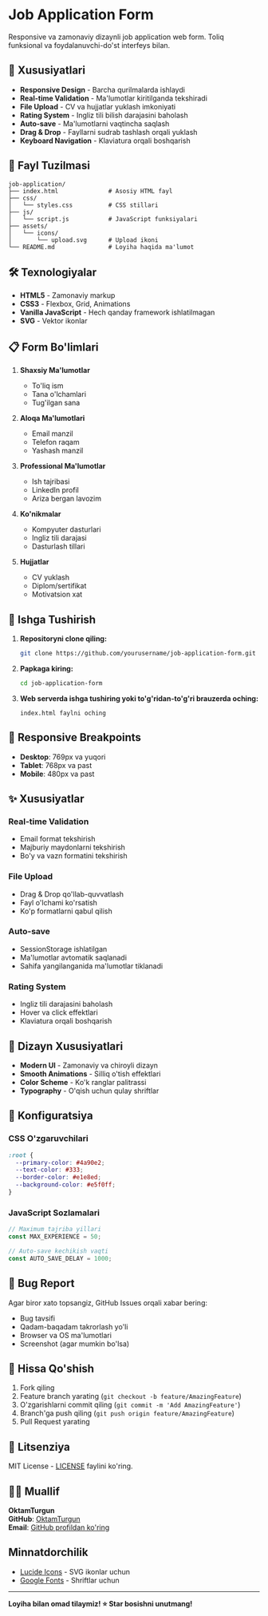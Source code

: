 # Job Application Form

Responsive va zamonaviy dizaynli job application web form. Toliq funksional va foydalanuvchi-do'st interfeys bilan.

## 🚀 Xususiyatlari

- **Responsive Design** - Barcha qurilmalarda ishlaydi
- **Real-time Validation** - Ma'lumotlar kiritilganda tekshiradi
- **File Upload** - CV va hujjatlar yuklash imkoniyati
- **Rating System** - Ingliz tili bilish darajasini baholash
- **Auto-save** - Ma'lumotlarni vaqtincha saqlash
- **Drag & Drop** - Fayllarni sudrab tashlash orqali yuklash
- **Keyboard Navigation** - Klaviatura orqali boshqarish

## 📁 Fayl Tuzilmasi

```
job-application/
├── index.html              # Asosiy HTML fayl
├── css/
│   └── styles.css          # CSS stillari
├── js/
│   └── script.js           # JavaScript funksiyalari
├── assets/
│   └── icons/
│       └── upload.svg      # Upload ikoni
└── README.md               # Loyiha haqida ma'lumot
```

## 🛠️ Texnologiyalar

- **HTML5** - Zamonaviy markup
- **CSS3** - Flexbox, Grid, Animations
- **Vanilla JavaScript** - Hech qanday framework ishlatilmagan
- **SVG** - Vektor ikonlar

## 📋 Form Bo'limlari

1. **Shaxsiy Ma'lumotlar**
   - To'liq ism
   - Tana o'lchamlari
   - Tug'ilgan sana

2. **Aloqa Ma'lumotlari**
   - Email manzil
   - Telefon raqam
   - Yashash manzil

3. **Professional Ma'lumotlar**
   - Ish tajribasi
   - LinkedIn profil
   - Ariza bergan lavozim

4. **Ko'nikmalar**
   - Kompyuter dasturlari
   - Ingliz tili darajasi
   - Dasturlash tillari

5. **Hujjatlar**
   - CV yuklash
   - Diplom/sertifikat
   - Motivatsion xat

## 🚦 Ishga Tushirish

1. **Repositoryni clone qiling:**
   ```bash
   git clone https://github.com/yourusername/job-application-form.git
   ```

2. **Papkaga kiring:**
   ```bash
   cd job-application-form
   ```

3. **Web serverda ishga tushiring yoki to'g'ridan-to'g'ri brauzerda oching:**
   ```
   index.html faylni oching
   ```

## 📱 Responsive Breakpoints

- **Desktop**: 769px va yuqori
- **Tablet**: 768px va past
- **Mobile**: 480px va past

## ✨ Xususiyatlar

### Real-time Validation
- Email format tekshirish
- Majburiy maydonlarni tekshirish
- Bo'y va vazn formatini tekshirish

### File Upload
- Drag & Drop qo'llab-quvvatlash
- Fayl o'lchami ko'rsatish
- Ko'p formatlarni qabul qilish

### Auto-save
- SessionStorage ishlatilgan
- Ma'lumotlar avtomatik saqlanadi
- Sahifa yangilanganida ma'lumotlar tiklanadi

### Rating System
- Ingliz tili darajasini baholash
- Hover va click effektlari
- Klaviatura orqali boshqarish

## 🎨 Dizayn Xususiyatlari

- **Modern UI** - Zamonaviy va chiroyli dizayn
- **Smooth Animations** - Silliq o'tish effektlari
- **Color Scheme** - Ko'k ranglar palitrassi
- **Typography** - O'qish uchun qulay shriftlar

## 🔧 Konfiguratsiya

### CSS O'zgaruvchilari
```css
:root {
  --primary-color: #4a90e2;
  --text-color: #333;
  --border-color: #e1e8ed;
  --background-color: #e5f0ff;
}
```

### JavaScript Sozlamalari
```javascript
// Maximum tajriba yillari
const MAX_EXPERIENCE = 50;

// Auto-save kechikish vaqti
const AUTO_SAVE_DELAY = 1000;
```

## 🐛 Bug Report

Agar biror xato topsangiz, GitHub Issues orqali xabar bering:
- Bug tavsifi
- Qadam-baqadam takrorlash yo'li
- Browser va OS ma'lumotlari
- Screenshot (agar mumkin bo'lsa)

## 🤝 Hissa Qo'shish

1. Fork qiling
2. Feature branch yarating (`git checkout -b feature/AmazingFeature`)
3. O'zgarishlarni commit qiling (`git commit -m 'Add AmazingFeature'`)
4. Branch'ga push qiling (`git push origin feature/AmazingFeature`)
5. Pull Request yarating

## 📄 Litsenziya

MIT License - [LICENSE](LICENSE) faylini ko'ring.

## 👨‍💻 Muallif

**OktamTurgun**  
**GitHub**: [OktamTurgun](https://github.com/OktamTurgun)  
**Email**: [GitHub profildan ko'ring](https://github.com/OktamTurgun)

## Minnatdorchilik

- [Lucide Icons](https://lucide.dev/) - SVG ikonlar uchun
- [Google Fonts](https://fonts.google.com/) - Shriftlar uchun

---

**Loyiha bilan omad tilaymiz! ⭐ Star bosishni unutmang!**